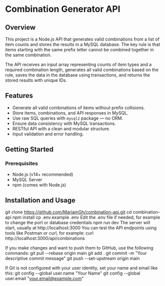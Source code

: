 # Combination Generator API

## Overview
This project is a Node.js API that generates valid combinations from a list of item counts and stores the results in a MySQL database. The key rule is that items starting with the same prefix letter cannot be combined together in the same combination.

The API receives an input array representing counts of item types and a required combination length, generates all valid combinations based on the rule, saves the data in the database using transactions, and returns the stored results with unique IDs.

## Features
- Generate all valid combinations of items without prefix collisions.
- Store items, combinations, and API responses in MySQL.
- Use raw SQL queries with `mysql2` package — no ORM.
- Ensure data consistency with MySQL transactions.
- RESTful API with a clean and modular structure.
- Input validation and error handling.

## Getting Started

### Prerequisites
- Node.js (v14+ recommended)
- MySQL Server
- npm (comes with Node.js)

## Installation and Usage

git clone https://github.com/MariamGh/combination-api.git
cd combination-api
npm install
cp .env.example .env
Edit the .env file if needed, for example to change the port or database credentials
npm run dev
The server will start, usually at http://localhost:3000
You can test the API endpoints using tools like Postman or curl, for example:
curl http://localhost:3000/api/combinations

If you make changes and want to push them to GitHub, use the following commands:
git pull --rebase origin main
git add .
git commit -m "Your descriptive commit message"
git push --set-upstream origin main

If Git is not configured with your user identity, set your name and email like this:
git config --global user.name "Your Name"
git config --global user.email "your.email@example.com"

